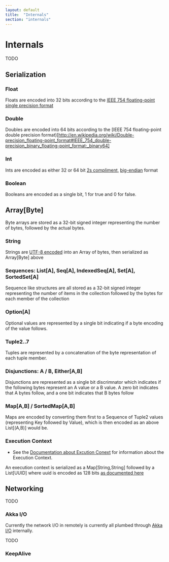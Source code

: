 ```yaml
---
layout: default
title:  "Internals"
section: "internals"
---
```


# Internals

TODO

<a name="serialization"></a>

## Serialization

### Float

Floats are encoded into 32 bits according to the [IEEE 754 floating-point single precision format](http://en.wikipedia.org/wiki/Single-precision_floating-point_format#IEEE_754_single-precision_binary_floating-point_format:_binary32)

### Double

Doubles are encoded into 64 bits according to the [IEEE 754 floating-point double precision format)[http://en.wikipedia.org/wiki/Double-precision_floating-point_format#IEEE_754_double-precision_binary_floating-point_format:_binary64] 

### Int

Ints are encoded as either 32 or 64 bit [2s compliment](http://en.wikipedia.org/wiki/Two's_complement), [big-endian](http://en.wikipedia.org/wiki/Endianness) format

### Boolean

Booleans are encoded as a single bit, 1 for true and 0 for false.

## Array[Byte]

Byte arrays are stored as a 32-bit signed integer representing the number of bytes, followed by the actual bytes.

### String

Strings are [UTF-8 encoded](http://en.wikipedia.org/wiki/UTF-8) into an Array of bytes, then serialized as Array[Byte] above

### Sequences: List[A], Seq[A], IndexedSeq[A], Set[A], SortedSet[A]

Sequence like structures are all stored as a 32-bit signed integer representing the number of items in the collection followed by the bytes for each member of the collection

### Option[A]

Optional values are represented by a single bit indicating if a byte encoding of the value follows.

### Tuple2..7

Tuples are represented by a concatenation of the byte representation of each tuple member.

### Disjunctions: A \/ B, Either[A,B]

Disjunctions are represented as a single bit discrimnator which indicates if the following bytes represent an A value or a B value. A zero bit indicates that A bytes follow, and a one bit indicates that B bytes follow

### Map[A,B] / SortedMap[A,B]

Maps are encoded by converting them first to a Sequence of Tuple2 values (representing Key followed by Value), which is then encoded as an above List[(A,B)] would be.

### Execution Context
- See the [Documentation about Excution Conext](/manual.html#execution-context]) for information about the Execution Context. 

An execution context is serialized as a Map[String,String] followed by a List[UUID] where uuid is encoded as 128 bits [as documented here](https://docs.oracle.com/javase/7/docs/api/java/util/UUID.html)

<a name="networking"></a>

## Networking

TODO

### Akka I/O

Currently the network I/O in remotely is currently all plumbed through [Akka I/O](http://doc.akka.io/docs/akka/snapshot/scala/io.html) internally.

TODO

### KeepAlive